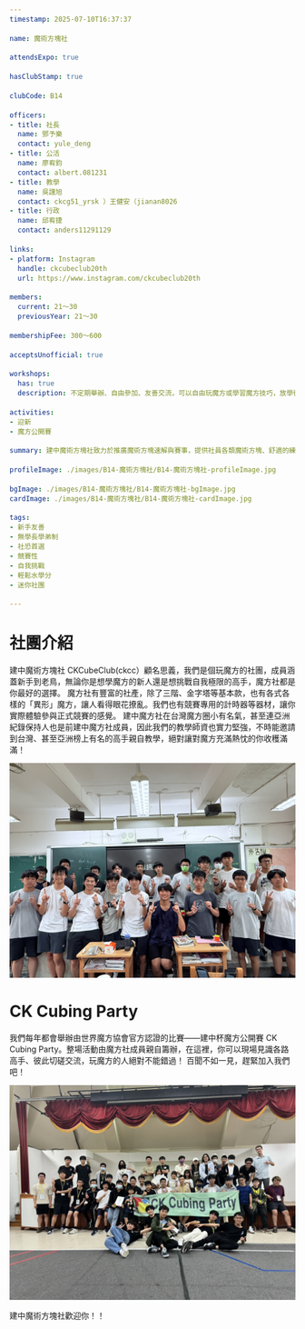 ```yaml
---
timestamp: 2025-07-10T16:37:37

name: 魔術方塊社

attendsExpo: true

hasClubStamp: true

clubCode: B14

officers:
- title: 社長
  name: 鄧予樂
  contact: yule_deng
- title: 公活
  name: 廖宥鈞
  contact: albert.081231
- title: 教學
  name: 吳謹旭
  contact: ckcg51_yrsk ）王健安（jianan8026
- title: 行政
  name: 邱宥捷
  contact: anders11291129

links:
- platform: Instagram
  handle: ckcubeclub20th
  url: https://www.instagram.com/ckcubeclub20th

members:
  current: 21～30
  previousYear: 21～30

membershipFee: 300～600

acceptsUnofficial: true

workshops:
  has: true
  description: 不定期舉辦、自由參加、友善交流，可以自由玩魔方或學習魔方技巧，放學後社辦見。

activities:
- 迎新
- 魔方公開賽

summary: 建中魔術方塊社致力於推廣魔術方塊速解與賽事，提供社員各類魔術方塊、舒適的練習空間以及與其他玩家切磋的平台。歡迎來和我們一起享受魔術方塊的樂趣！

profileImage: ./images/B14-魔術方塊社/B14-魔術方塊社-profileImage.jpg

bgImage: ./images/B14-魔術方塊社/B14-魔術方塊社-bgImage.jpg
cardImage: ./images/B14-魔術方塊社/B14-魔術方塊社-cardImage.jpg

tags:
- 新手友善
- 無學長學弟制
- 社恐首選
- 競賽性
- 自我挑戰
- 輕鬆水學分
- 迷你社團

---
```


# 社團介紹
建中魔術方塊社 CKCubeClub(ckcc）顧名思義，我們是個玩魔方的社團，成員涵蓋新手到老鳥，無論你是想學魔方的新人還是想挑戰自我極限的高手，魔方社都是你最好的選擇。
魔方社有豐富的社產，除了三階、金字塔等基本款，也有各式各樣的「異形」魔方，讓人看得眼花撩亂。我們也有競賽專用的計時器等器材，讓你實際體驗參與正式競賽的感覺。
建中魔方社在台灣魔方圈小有名氣，甚至連亞洲紀錄保持人也是前建中魔方社成員，因此我們的教學師資也實力堅強，不時能邀請到台灣、甚至亞洲榜上有名的高手親自教學，絕對讓對魔方充滿熱忱的你收穫滿滿！

![19屆成員合照](./images/B14-魔術方塊社/B14-魔術方塊社-content-0.jpg)

# CK Cubing Party
我們每年都會舉辦由世界魔方協會官方認證的比賽——建中杯魔方公開賽 CK Cubing Party。整場活動由魔方社成員親自籌辦，在這裡，你可以現場見識各路高手、彼此切磋交流，玩魔方的人絕對不能錯過！
百聞不如一見，趕緊加入我們吧！

![CK Cubing Party大合照](./images/B14-魔術方塊社/B14-魔術方塊社-content-1.jpg)

建中魔術方塊社歡迎你！！

